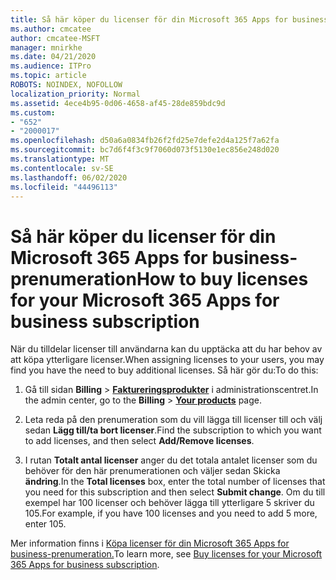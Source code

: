 ```yaml
---
title: Så här köper du licenser för din Microsoft 365 Apps for business-prenumeration
ms.author: cmcatee
author: cmcatee-MSFT
manager: mnirkhe
ms.date: 04/21/2020
ms.audience: ITPro
ms.topic: article
ROBOTS: NOINDEX, NOFOLLOW
localization_priority: Normal
ms.assetid: 4ece4b95-0d06-4658-af45-28de859bdc9d
ms.custom:
- "652"
- "2000017"
ms.openlocfilehash: d50a6a0834fb26f2fd25e7defe2d4a125f7a62fa
ms.sourcegitcommit: bc7d6f4f3c9f7060d073f5130e1ec856e248d020
ms.translationtype: MT
ms.contentlocale: sv-SE
ms.lasthandoff: 06/02/2020
ms.locfileid: "44496113"
---
```

# <a name="how-to-buy-licenses-for-your-microsoft-365-apps-for-business-subscription"></a><span data-ttu-id="bbbf2-102">Så här köper du licenser för din Microsoft 365 Apps for business-prenumeration</span><span class="sxs-lookup"><span data-stu-id="bbbf2-102">How to buy licenses for your Microsoft 365 Apps for business subscription</span></span>

<span data-ttu-id="bbbf2-103">När du tilldelar licenser till användarna kan du upptäcka att du har behov av att köpa ytterligare licenser.</span><span class="sxs-lookup"><span data-stu-id="bbbf2-103">When assigning licenses to your users, you may find you have the need to buy additional licenses.</span></span> <span data-ttu-id="bbbf2-104">Så här gör du:</span><span class="sxs-lookup"><span data-stu-id="bbbf2-104">To do this:</span></span>
  
1. <span data-ttu-id="bbbf2-105">Gå till sidan **Billing** \> **[Faktureringsprodukter](https://go.microsoft.com/fwlink/p/?linkid=842054)** i administrationscentret.</span><span class="sxs-lookup"><span data-stu-id="bbbf2-105">In the admin center, go to the **Billing** \> **[Your products](https://go.microsoft.com/fwlink/p/?linkid=842054)** page.</span></span>

2. <span data-ttu-id="bbbf2-106">Leta reda på den prenumeration som du vill lägga till licenser till och välj sedan **Lägg till/ta bort licenser**.</span><span class="sxs-lookup"><span data-stu-id="bbbf2-106">Find the subscription to which you want to add licenses, and then select **Add/Remove licenses**.</span></span>

3. <span data-ttu-id="bbbf2-107">I rutan **Totalt antal licenser** anger du det totala antalet licenser som du behöver för den här prenumerationen och väljer sedan Skicka **ändring**.</span><span class="sxs-lookup"><span data-stu-id="bbbf2-107">In the **Total licenses** box, enter the total number of licenses that you need for this subscription and then select **Submit change**.</span></span> <span data-ttu-id="bbbf2-108">Om du till exempel har 100 licenser och behöver lägga till ytterligare 5 skriver du 105.</span><span class="sxs-lookup"><span data-stu-id="bbbf2-108">For example, if you have 100 licenses and you need to add 5 more, enter 105.</span></span>

<span data-ttu-id="bbbf2-109">Mer information finns i [Köpa licenser för din Microsoft 365 Apps for business-prenumeration.](https://docs.microsoft.com/microsoft-365/commerce/licenses/buy-licenses)</span><span class="sxs-lookup"><span data-stu-id="bbbf2-109">To learn more, see [Buy licenses for your Microsoft 365 Apps for business subscription](https://docs.microsoft.com/microsoft-365/commerce/licenses/buy-licenses).</span></span>